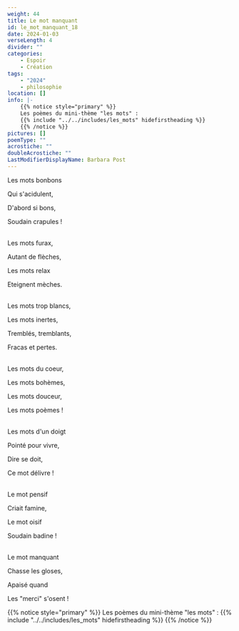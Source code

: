 ```yaml
---
weight: 44
title: Le mot manquant
id: le_mot_manquant_18
date: 2024-01-03
verseLength: 4
divider: ""
categories:
    - Espoir
    - Création
tags:
    - "2024"
    - philosophie
location: []
info: |-
    {{% notice style="primary" %}}
    Les poèmes du mini-thème "les mots" :
    {{% include "../../includes/les_mots" hidefirstheading %}}
    {{% /notice %}}
pictures: []
poemType: ""
acrostiche: ""
doubleAcrostiche: ""
LastModifierDisplayName: Barbara Post
---
```

Les mots bonbons

Qui s'acidulent,

D'abord si bons,

Soudain crapules !

 \
Les mots furax,

Autant de flèches,

Les mots relax

Eteignent mèches.

 \
Les mots trop blancs,

Les mots inertes,

Tremblés, tremblants,

Fracas et pertes.

 \
Les mots du coeur,

Les mots bohèmes,

Les mots douceur,

Les mots poèmes !

 \
Les mots d'un doigt

Pointé pour vivre,

Dire se doit,

Ce mot délivre !

 \
Le mot pensif

Criait famine,

Le mot oisif

Soudain badine !

 \
Le mot manquant

Chasse les gloses,

Apaisé quand

Les "merci" s'osent !

{{% notice style="primary" %}}
Les poèmes du mini-thème "les mots" :
{{% include "../../includes/les_mots" hidefirstheading %}}
{{% /notice %}}